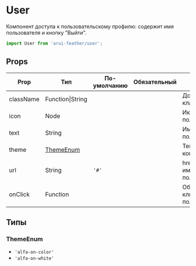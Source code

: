 # User

Компонент доступа к пользовательскому профилю: cодержит имя пользователя и кнопку "Выйти".

```javascript
import User from 'arui-feather/user';
```




## Props


| Prop  | Тип  | По-умолчанию | Обязательный | Описание |
| ----- | ---- | ------------ | ------------ |----------|
| className | Function\|String |  |  | Дополнительный класс |
| icon | Node |  |  | Иконка пользователя |
| text | String |  |  | Имя пользователя |
| theme | [ThemeEnum](#ThemeEnum) |  |  | Тема компонента |
| url | String | `'#'`  |  | href ссылки с именем пользователя |
| onClick | Function |  |  | Обработчик клика по пользователю |







## Типы






### <a id="ThemeEnum"></a>ThemeEnum

 * `'alfa-on-color'`
 * `'alfa-on-white'`



